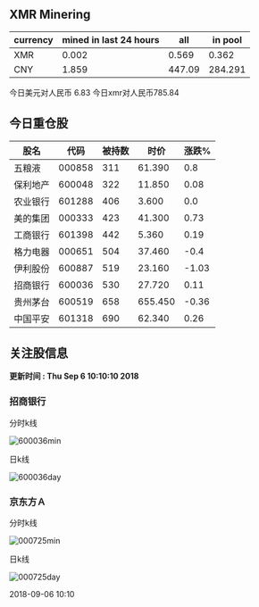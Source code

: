 ## XMR Minering

|currency|mined in last 24 hours|all|in pool|
|---|---|---|---|
|XMR|0.002|0.569|0.362|
|CNY|1.859|447.09|284.291|

今日美元对人民币 6.83	今日xmr对人民币785.84


## 今日重仓股 

|股名|代码|被持数|时价|涨跌%|
|---|---|---|---|---|
|五粮液|000858|311|61.390|0.8|
|保利地产|600048|322|11.850|0.08|
|农业银行|601288|406|3.600|0.0|
|美的集团|000333|423|41.300|0.73|
|工商银行|601398|442|5.360|0.19|
|格力电器|000651|504|37.460|-0.4|
|伊利股份|600887|519|23.160|-1.03|
|招商银行|600036|530|27.720|0.11|
|贵州茅台|600519|658|655.450|-0.36|
|中国平安|601318|690|62.340|0.26|

## 关注股信息
**更新时间 : Thu Sep  6 10:10:10 2018**
### 招商银行 
分时k线

![600036min](http://image.sinajs.cn/newchart/min/n/sh600036.gif)

日k线

![600036day](http://image.sinajs.cn/newchart/daily/n/sh600036.gif)

### 京东方Ａ 
分时k线

![000725min](http://image.sinajs.cn/newchart/min/n/sz000725.gif)

日k线

![000725day](http://image.sinajs.cn/newchart/daily/n/sz000725.gif)

2018-09-06 10:10